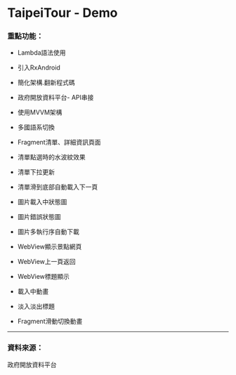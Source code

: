# **TaipeiTour - Demo**

### 重點功能：

- Lambda語法使用
- 引入RxAndroid
- 簡化架構.翻新程式碼

- 政府開放資料平台\- API串接
- 使用MVVM架構
- 多國語系切換
- Fragment清單、詳細資訊頁面
- 清單點選時的水波紋效果
- 清單下拉更新
- 清單滑到底部自動載入下一頁
- 圖片載入中狀態圖
- 圖片錯誤狀態圖
- 圖片多執行序自動下載
- WebView顯示景點網頁
- WebView上一頁返回
- WebView標題顯示
- 載入中動畫
- 淡入淡出標題
- Fragment滑動切換動畫

* * *

### 資料來源：

政府開放資料平台